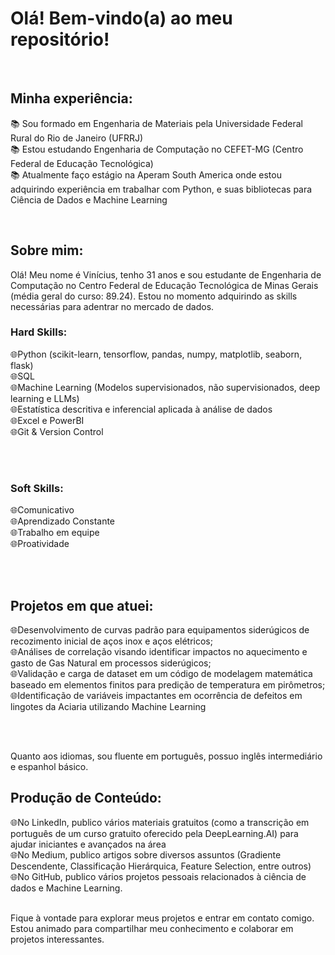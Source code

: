 # Olá! Bem-vindo(a) ao meu repositório!

<br>

## Minha experiência:
📚 Sou formado em Engenharia de Materiais pela Universidade Federal Rural do Rio de Janeiro (UFRRJ)<br>
📚 Estou estudando Engenharia de Computação no CEFET-MG (Centro Federal de Educação Tecnológica) <br>
📚 Atualmente faço estágio na Aperam South America onde estou adquirindo experiência em trabalhar com Python, e suas bibliotecas para Ciência de Dados e Machine Learning<br>

<br>

## Sobre mim:

Olá! Meu nome é Vinícius, tenho 31 anos e sou estudante de Engenharia de Computação no Centro Federal de Educação Tecnológica de Minas Gerais (média geral do curso: 89.24). Estou no momento adquirindo as skills necessárias para adentrar no mercado de dados.<br>

### Hard Skills:

🌐Python (scikit-learn, tensorflow, pandas, numpy, matplotlib, seaborn, flask)<br>
🌐SQL<br>
🌐Machine Learning (Modelos supervisionados, não supervisionados, deep learning e LLMs)<br>
🌐Estatística descritiva e inferencial aplicada à análise de dados<br>
🌐Excel e PowerBI<br>
🌐Git & Version Control<br>
<br>

<br>

### Soft Skills:

🌐Comunicativo<br>
🌐Aprendizado Constante<br>
🌐Trabalho em equipe<br>
🌐Proatividade<br>

<br>

<br>

## Projetos em que atuei:

🌐Desenvolvimento de curvas padrão para equipamentos siderúgicos de recozimento inicial de aços inox e aços elétricos;<br>
🌐Análises de correlação visando identificar impactos no aquecimento e gasto de Gas Natural em processos siderúgicos;<br>
🌐Validação e carga de dataset em um código de modelagem matemática baseado em elementos finitos para predição de temperatura em pirômetros;<br>
🌐Identificação de variáveis impactantes em ocorrência de defeitos em lingotes da Aciaria utilizando Machine Learning<br>
<br>

<br>

Quanto aos idiomas, sou fluente em português, possuo inglês intermediário e espanhol básico.

## Produção de Conteúdo:

🌐No LinkedIn, publico vários materiais gratuitos (como a transcrição em português de um curso gratuito oferecido pela DeepLearning.AI) para ajudar iniciantes e avançados na área<br>
🌐No Medium, publico artigos sobre diversos assuntos (Gradiente Descendente, Classificação Hierárquica, Feature Selection, entre outros)<br>
🌐No GitHub, publico vários projetos pessoais relacionados à ciência de dados e Machine Learning.<br>
<br>

Fique à vontade para explorar meus projetos e entrar em contato comigo. Estou animado para compartilhar meu conhecimento e colaborar em projetos interessantes.

